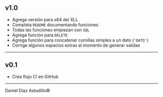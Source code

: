 ## v1.0
- Agrega versión para x64 del XLL
- Completa `README` documentando funciones
- Todas las funciones empiezan con `SQL`
- Agrega función para `DELETE`
- Agrega función para concatenar comillas simples a un dato (`'DATO'`)
- Corrige algunos espacios extras al momento de generar salidas

---
## v0.1
- Crea flujo CI en GitHub


---


Daniel Díaz Astudillo©